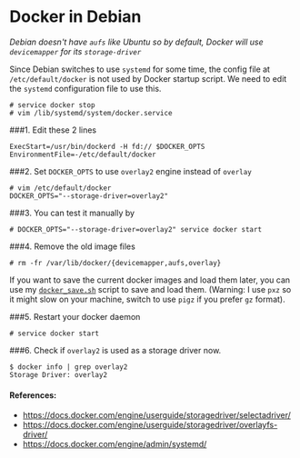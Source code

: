 Docker in Debian
================

*Debian doesn't have `aufs` like Ubuntu so by default, Docker will use
`devicemapper` for its `storage-driver`*

Since Debian switches to use `systemd` for some time, the config file
at `/etc/default/docker` is not used by Docker startup script. We need
to edit the `systemd` configuration file to use this.

```
# service docker stop
# vim /lib/systemd/system/docker.service
```

###1. Edit these 2 lines
```
ExecStart=/usr/bin/dockerd -H fd:// $DOCKER_OPTS
EnvironmentFile=-/etc/default/docker
```
###2. Set `DOCKER_OPTS` to use `overlay2` engine instead of `overlay`
```
# vim /etc/default/docker
DOCKER_OPTS="--storage-driver=overlay2"
```

###3. You can test it manually by
```
# DOCKER_OPTS="--storage-driver=overlay2" service docker start
```

###4. Remove the old image files
```
# rm -fr /var/lib/docker/{devicemapper,aufs,overlay}
```
If you want to save the current docker images and load them later,
you can use my [`docker_save.sh`][0] script to save and load them.
(Warning: I use `pxz` so it might slow on your machine, switch to use
`pigz` if you prefer `gz` format).

###5. Restart your docker daemon
```
# service docker start
```

###6. Check if `overlay2` is used as a storage driver now.
```
$ docker info | grep overlay2
Storage Driver: overlay2
```


#### References:
  * https://docs.docker.com/engine/userguide/storagedriver/selectadriver/
  * https://docs.docker.com/engine/userguide/storagedriver/overlayfs-driver/
  * https://docs.docker.com/engine/admin/systemd/

[0]: https://github.com/neofob/tscripts/blob/master/docker/docker_save.sh
